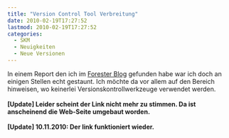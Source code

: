 ```yaml
---
title: "Version Control Tool Verbreitung"
date: 2010-02-19T17:27:52
lastmod: 2010-02-19T17:27:52
categories:
  - SKM
  - Neuigkeiten
  - Neue Versionen
---
```

In einem Report den ich im <a href="http://blogs.forrester.com/appdev/2010/01/forrester-databyte-developer-scm-tool-adoption-and-use.html">Forester Blog</a> gefunden habe war ich doch an einigen Stellen echt gestaunt. Ich möchte da vor allem auf den Bereich hinweisen, wo keinerlei Versionskontrollwerkzeuge verwendet werden.
<br/>
<br/><b>[Update] Leider scheint der Link nicht mehr zu stimmen. Da ist anscheinend die Web-Seite umgebaut worden.</b>
<br/>
<br/><b>[Update] 10.11.2010: Der link funktioniert wieder.</b>
